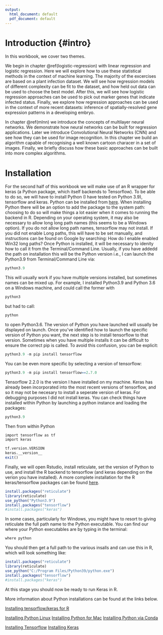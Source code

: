 ```yaml
---
output:
  html_document: default
  pdf_document: default
---
```

# Introduction {#intro}

In this workbook, we cover two themes. 

We begin in chapter \@ref(logistic-regression) with linear regression and logistic regression. Here we will explore how to use these statistical methods in the context of machine learning. The majority of the excercises are based on a plant infection dataset. We will see how regression models of different complexity can be fit to the dataset, and how held out data can be used to choose the best model. After this, we will see how logistic regression approaches can be used to pick out marker genes that indicate infected status. Finally, we explore how regression approaches can be used in the context of more recent datasets: inference of spatially-resolved gene expression patterns in a developing embryo.

In chapter \@ref(mlnn) we introduce the concepts of multilayer neural networks. We demonstrate how neural networks can be built for regression applications. Later we introduce Convolutional Neural Networks (CNN) and see how they can be used for image recognition. In this chapter we build an algorithm capable of recognising a well known cartoon characer in a set of images. Finally, we briefly discuss how these basic approaches can be built into more complex algorithms.

# Installation

For the second half of this workbook we will make use of an R wrapper for keras (a Python package, which itself backends to Tensorflow). To be able to do so, we will have to install Python (I have tested on Python 3.9), tensorflow and keras. Python can be installed from [here](https://www.python.org/downloads/). When installing Python there will be an option to add the package to the system path: choosing to do so will make things a lot easier when it comes to running the backend in R. Depending on your operating system, it may also be necessary to allow long long path names (this seems to be a Windows option). If you do not allow long path names, tensorflow may not install. If you did not enable Long paths, this will have to be set manually, and instructions can be found on Google by searching: How do I enable enabled Win32 long paths? Once Python is installed, it will be necessary to idenity how to call it from the Terminal/Command Line. Usually, if you have addedd the path on installation this will be the Python version i.e., I can launch the Python3.9 from Terminal/Command Line via:


```r
python3.9
```

This will usually work if you have multiple versions installed, but sometimes names can be mixed up. For example, I installed Python3.9 and Python 3.6 on a Windows machine, and could call the former with 


```r
python3
```

but had to call:


```r
python
```

to open Python3.6. The version of Python you have launched will usually be displayed on launch. Once you've identified how to launch the specific version of Python you want, the next step is to install tensorflow to that version. Sometimes when you have multiple installs it can be difficult to ensure the correct pip is called. To avoid this confusion, you can be explicit:


```r
python3.9 -m pip install tensorflow
```

You can be even more specific by selecting a version of tensorflow:


```r
python3.9 -m pip install tensorflow==2.7.0
```

Tensorflow 2.2.0 is the version I have installed on my machine. Keras has already been incorporated into the most recent versions of tensorflow, and so it may not be necesary to install a seperate version of keras. For debugging purposes I did not install keras. You can check things have installed within Python by launching a python instance and loading the packages:


```r
python3.9
```

Then from within Python 

```r
import tensorflow as tf
import keras

tf.version.VERSION
keras.__version__
exit()
```

Finally, we will open Rstudio, install reticulate, set the version of Python to use, and install the R backend to tensorflow (and keras depending on the verion you have installed).  A more complete installation for the R keras/tensorflow packages can be found [here](https://tensorflow.rstudio.com/install/).


```r
install.packages("reticulate")
library(reticulate)
use_python("Python3.9")
install.packages("tensorflow")
#install.packages("keras")
```

In some cases, particularly for Windows, you might have to resort to giving reticulate the full path name to the Python executable. You can find our where your Python executables are by typing in the terminal:


```r
where python
```

You should then get a full path to the various insalls and can use this in R, which will look something like:


```r
install.packages("reticulate")
library(reticulate)
use_python("C:/Program Files/Python39/python.exe")
install.packages("tensorflow")
#install.packages("keras")
```
At this stage you should now be ready to run Keras in R.

More information about Python installations can be found at the links below.

[Installing tensorflow/keras for R](https://tensorflow.rstudio.com/install/)

[Installing Python Linux](http://docs.python-guide.org/en/latest/starting/install3/linux/)
[Installing Python for Mac](http://docs.python-guide.org/en/latest/starting/install3/osx/)
[Installing Python via Conda](https://conda.io/docs/user-guide/tasks/manage-python.html)

[Installing Tensorflow](https://www.tensorflow.org/install/)
[Installing Keras](https://keras.io/#installation)

